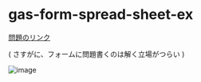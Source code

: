 # gas-form-spread-sheet-ex

[問題のリンク](https://winofsql.jp/lightbox/sql-mysql-basic-20220114-1963.html) 

( さすがに、フォームに問題書くのは解く立場がつらい )

![image](https://user-images.githubusercontent.com/1501327/152328946-dd69e2e6-c568-41c6-bf14-66b3e06125e3.png)
